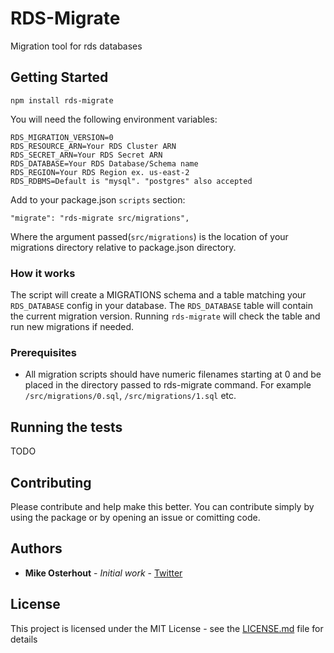 # RDS-Migrate

Migration tool for rds databases

## Getting Started

`npm install rds-migrate`

You will need the following environment variables:

```
RDS_MIGRATION_VERSION=0
RDS_RESOURCE_ARN=Your RDS Cluster ARN
RDS_SECRET_ARN=Your RDS Secret ARN
RDS_DATABASE=Your RDS Database/Schema name
RDS_REGION=Your RDS Region ex. us-east-2
RDS_RDBMS=Default is "mysql". "postgres" also accepted
```

Add to your package.json `scripts` section:

```
"migrate": "rds-migrate src/migrations",
```

Where the argument passed(`src/migrations`) is the location of your migrations directory relative to package.json directory.

### How it works

The script will create a MIGRATIONS schema and a table matching your `RDS_DATABASE` config in your database. The `RDS_DATABASE` table will contain the current migration version. Running `rds-migrate` will check the table and run new migrations if needed.

### Prerequisites

* All migration scripts should have numeric filenames starting at 0 and be placed in the directory passed to rds-migrate command. For example `/src/migrations/0.sql`, `/src/migrations/1.sql` etc.

## Running the tests

TODO

## Contributing

Please contribute and help make this better. You can contribute simply by using the package or by opening an issue or comitting code.

## Authors

* **Mike Osterhout** - *Initial work* - [Twitter](https://twitter.com/mikeoste)

## License

This project is licensed under the MIT License - see the [LICENSE.md](LICENSE.md) file for details
